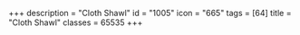 +++
description = "Cloth Shawl"
id = "1005"
icon = "665"
tags = [64]
title = "Cloth Shawl"
classes = 65535
+++
